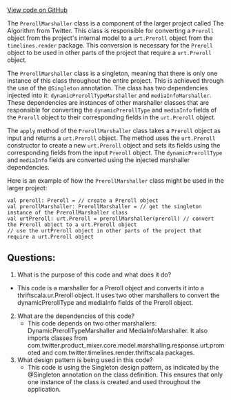 [View code on GitHub](https://github.com/misbahsy/the-algorithm/product-mixer/core/src/main/scala/com/twitter/product_mixer/core/functional_component/marshaller/response/urt/promoted/PrerollMarshaller.scala)

The `PrerollMarshaller` class is a component of the larger project called The Algorithm from Twitter. This class is responsible for converting a `Preroll` object from the project's internal model to a `urt.Preroll` object from the `timelines.render` package. This conversion is necessary for the `Preroll` object to be used in other parts of the project that require a `urt.Preroll` object.

The `PrerollMarshaller` class is a singleton, meaning that there is only one instance of this class throughout the entire project. This is achieved through the use of the `@Singleton` annotation. The class has two dependencies injected into it: `dynamicPrerollTypeMarshaller` and `mediaInfoMarshaller`. These dependencies are instances of other marshaller classes that are responsible for converting the `dynamicPrerollType` and `mediaInfo` fields of the `Preroll` object to their corresponding fields in the `urt.Preroll` object.

The `apply` method of the `PrerollMarshaller` class takes a `Preroll` object as input and returns a `urt.Preroll` object. The method uses the `urt.Preroll` constructor to create a new `urt.Preroll` object and sets its fields using the corresponding fields from the input `Preroll` object. The `dynamicPrerollType` and `mediaInfo` fields are converted using the injected marshaller dependencies.

Here is an example of how the `PrerollMarshaller` class might be used in the larger project:

```
val preroll: Preroll = // create a Preroll object
val prerollMarshaller: PrerollMarshaller = // get the singleton instance of the PrerollMarshaller class
val urtPreroll: urt.Preroll = prerollMarshaller(preroll) // convert the Preroll object to a urt.Preroll object
// use the urtPreroll object in other parts of the project that require a urt.Preroll object
```
## Questions: 
 1. What is the purpose of this code and what does it do?
   - This code is a marshaller for a Preroll object and converts it into a thriftscala.ur.Preroll object. It uses two other marshallers to convert the dynamicPrerollType and mediaInfo fields of the Preroll object.
2. What are the dependencies of this code?
   - This code depends on two other marshallers: DynamicPrerollTypeMarshaller and MediaInfoMarshaller. It also imports classes from com.twitter.product_mixer.core.model.marshalling.response.urt.promoted and com.twitter.timelines.render.thriftscala packages.
3. What design pattern is being used in this code?
   - This code is using the Singleton design pattern, as indicated by the @Singleton annotation on the class definition. This ensures that only one instance of the class is created and used throughout the application.